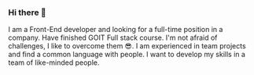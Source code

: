 ### Hi there 👋

I am a Front-End developer and looking for a full-time position in a company. Have finished GOIT Full stack course. I'm not afraid of challenges, I like to overcome them 😎. I am experienced in team projects and find a common language with people. I want to develop my skills in a team of like-minded people.

<!--
**NickDurnev/NickDurnev** is a ✨ _special_ ✨ repository because its `README.md` (this file) appears on your GitHub profile.

Here are some ideas to get you started:

- 🔭 I’m currently working on ...
- 🌱 I’m currently learning ...
- 👯 I’m looking to collaborate on ...
- 🤔 I’m looking for help with ...
- 💬 Ask me about ...
- 📫 How to reach me: ...
- 😄 Pronouns: ...
- ⚡ Fun fact: ...
-->
